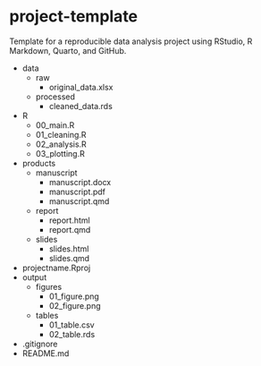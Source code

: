 # project-template
Template for a reproducible data analysis project using RStudio, R Markdown, Quarto, and GitHub.

- data
    - raw
        - original_data.xlsx
    - processed
        - cleaned_data.rds
- R
    - 00_main.R
    - 01_cleaning.R
    - 02_analysis.R
    - 03_plotting.R
- products
    - manuscript
        - manuscript.docx
        - manuscript.pdf
        - manuscript.qmd
    - report
        - report.html
        - report.qmd
    - slides
        - slides.html
        - slides.qmd
- projectname.Rproj
- output
    - figures
        - 01_figure.png
        - 02_figure.png
    - tables
        - 01_table.csv
        - 02_table.rds
- .gitignore
- README.md
